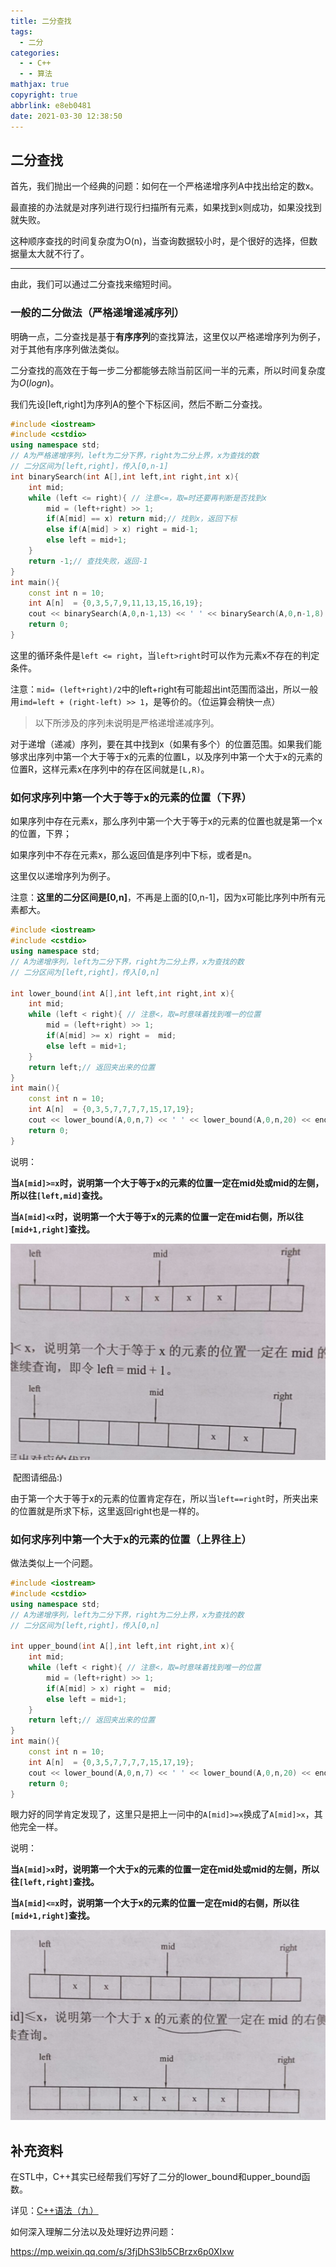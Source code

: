 ```yaml
---
title: 二分查找
tags:
  - 二分
categories:
  - - C++
  - - 算法
mathjax: true
copyright: true
abbrlink: e8eb0481
date: 2021-03-30 12:38:50
---
```


## 二分查找

首先，我们抛出一个经典的问题：如何在一个严格递增序列A中找出给定的数x。

<!--more-->

最直接的办法就是对序列进行现行扫描所有元素，如果找到x则成功，如果没找到就失败。

这种顺序查找的时间复杂度为O(n)，当查询数据较小时，是个很好的选择，但数据量太大就不行了。

---

由此，我们可以通过二分查找来缩短时间。

### 一般的二分做法（严格递增递减序列）

明确一点，二分查找是基于**有序序列**的查找算法，这里仅以严格递增序列为例子，对于其他有序序列做法类似。

二分查找的高效在于每一步二分都能够去除当前区间一半的元素，所以时间复杂度为$O(log n)$。

我们先设[left,right]为序列A的整个下标区间，然后不断二分查找。

```c++
#include <iostream>
#include <cstdio>
using namespace std;
// A为严格递增序列，left为二分下界，right为二分上界，x为查找的数
// 二分区间为[left,right]，传入[0,n-1]
int binarySearch(int A[],int left,int right,int x){
    int mid;
    while (left <= right){ // 注意<=，取=时还要再判断是否找到x
        mid = (left+right) >> 1;
        if(A[mid] == x) return mid;// 找到x，返回下标
        else if(A[mid] > x) right = mid-1;
        else left = mid+1;
    }
    return -1;// 查找失败，返回-1
}
int main(){
    const int n = 10;
    int A[n]  = {0,3,5,7,9,11,13,15,16,19};
    cout << binarySearch(A,0,n-1,13) << ' ' << binarySearch(A,0,n-1,8) << endl;
    return 0;
}
```

这里的循环条件是`left <= right`，当`left>right`时可以作为元素x不存在的判定条件。

注意：`mid= (left+right)/2`中的left+right有可能超出int范围而溢出，所以一般用`imd=left + (right-left) >> 1`，是等价的。（位运算会稍快一点）

> 以下所涉及的序列未说明是严格递增递减序列。

对于递增（递减）序列，要在其中找到x（如果有多个）的位置范围。如果我们能够求出序列中第一个大于等于x的元素的位置L，以及序列中第一个大于x的元素的位置R，这样元素x在序列中的存在区间就是`[L,R)`。

### 如何求序列中第一个大于等于x的元素的位置（下界）

如果序列中存在元素x，那么序列中第一个大于等于x的元素的位置也就是第一个x的位置，下界；

如果序列中不存在元素x，那么返回值是序列中下标，或者是n。

这里仅以递增序列为例子。

注意：**这里的二分区间是[0,n]**，不再是上面的[0,n-1]，因为x可能比序列中所有元素都大。

```c++
#include <iostream>
#include <cstdio>
using namespace std;
// A为递增序列，left为二分下界，right为二分上界，x为查找的数
// 二分区间为[left,right]，传入[0,n]

int lower_bound(int A[],int left,int right,int x){
    int mid;
    while (left < right){ // 注意<，取=时意味着找到唯一的位置
        mid = (left+right) >> 1;
        if(A[mid] >= x) right =  mid;
        else left = mid+1;
    }
    return left;// 返回夹出来的位置
}
int main(){
    const int n = 10;
    int A[n]  = {0,3,5,7,7,7,7,15,17,19};
    cout << lower_bound(A,0,n,7) << ' ' << lower_bound(A,0,n,20) << endl;
    return 0;
}
```

说明：

**当`A[mid]>=x`时，说明第一个大于等于x的元素的位置一定在mid处或mid的左侧，所以往`[left,mid]`查找。**

**当`A[mid]<x`时，说明第一个大于等于x的元素的位置一定在mid右侧，所以往`[mid+1,right]`查找。**

![image-20210331213556498](二分查找/image-20210331213556498.png)

​																			配图请细品:)

由于第一个大于等于x的元素的位置肯定存在，所以当`left==right`时，所夹出来的位置就是所求下标，这里返回right也是一样的。

### 如何求序列中第一个大于x的元素的位置（上界往上）

做法类似上一个问题。

```c++
#include <iostream>
#include <cstdio>
using namespace std;
// A为递增序列，left为二分下界，right为二分上界，x为查找的数
// 二分区间为[left,right]，传入[0,n]

int upper_bound(int A[],int left,int right,int x){
    int mid;
    while (left < right){ // 注意<，取=时意味着找到唯一的位置
        mid = (left+right) >> 1;
        if(A[mid] > x) right =  mid;
        else left = mid+1;
    }
    return left;// 返回夹出来的位置
}
int main(){
    const int n = 10;
    int A[n]  = {0,3,5,7,7,7,7,15,17,19};
    cout << lower_bound(A,0,n,7) << ' ' << lower_bound(A,0,n,20) << endl;
    return 0;
}
```

眼力好的同学肯定发现了，这里只是把上一问中的`A[mid]>=x`换成了`A[mid]>x`，其他完全一样。

说明：

**当`A[mid]>x`时，说明第一个大于x的元素的位置一定在mid处或mid的左侧，所以往`[left,right]`查找。**

**当`A[mid]<=x`时，说明第一个大于x的元素的位置一定在mid的右侧，所以往`[mid+1,right]`查找。**

![image-20210331212741322](二分查找/image-20210331212741322.png)

## 补充资料

在STL中，C++其实已经帮我们写好了二分的lower_bound和upper_bound函数。

详见：[C++语法（九）](https://www.grantdrew.top/posts/cc84a5fd.html#5-lower-bound-upper-bound-%E4%BA%8C%E5%88%86)

如何深入理解二分法以及处理好边界问题：

https://mp.weixin.qq.com/s/3fjDhS3lb5CBrzx6p0XIxw


